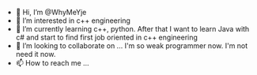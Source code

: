 - 👋 Hi, I’m @WhyMeYje
- 👀 I’m interested in c++ engineering 
- 🌱 I’m currently learning c++, python. After that I want to learn Java with c# and start to find first job oriented in c++ engineering
- 💞️ I’m looking to collaborate on ... I'm so weak programmer now. I'm not need it now.
- 📫 How to reach me ...

<!---
WhyMeYje/WhyMeYje is a ✨ special ✨ repository because its `README.md` (this file) appears on your GitHub profile.
You can click the Preview link to take a look at your changes.
--->

